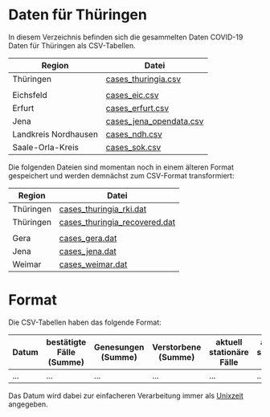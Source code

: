 # Daten für Thüringen

In diesem Verzeichnis befinden sich die gesammelten Daten COVID-19 Daten für Thüringen als CSV-Tabellen.

| Region               | Datei                                                          |
|----------------------|----------------------------------------------------------------|
| Thüringen            | [cases_thuringia.csv](cases_thuringia.csv)                     |
|                      |                                                                |
| Eichsfeld            | [cases_eic.csv](cases_eic.csv)                                 |
| Erfurt               | [cases_erfurt.csv](cases_erfurt.csv)                           |
| Jena                 | [cases_jena_opendata.csv](cases_jena_opendata.csv)             |
| Landkreis Nordhausen | [cases_ndh.csv](cases_ndh.csv)                                 |
| Saale-Orla-Kreis     | [cases_sok.csv](cases_sok.csv)                                 |

Die folgenden Dateien sind momentan noch in einem älteren Format gespeichert und werden demnächst zum CSV-Format transformiert:

| Region               | Datei                                                          |
|----------------------|----------------------------------------------------------------|
| Thüringen            | [cases_thuringia_rki.dat](cases_thuringia_rki.dat)             |
| Thüringen            | [cases_thuringia_recovered.dat](cases_thuringia_recovered.dat) |
|                      |                                                                |
| Gera                 | [cases_gera.dat](cases_gera.dat)                               |
| Jena                 | [cases_jena.dat](cases_jena.dat)                               |
| Weimar               | [cases_weimar.dat](cases_weimar.dat)                           |
 	

# Format

Die CSV-Tabellen haben das folgende Format:

| Datum | bestätigte Fälle (Summe) | Genesungen (Summe) | Verstorbene (Summe) | aktuell stationäre Fälle | aktuell schwere Fälle | Quelle |
|-------|--------------------------|--------------------|---------------------|--------------------------|-----------------------|--------|
| ...   | ...                      | ...                | ...                 | ...                      | ...                   | ...    |

Das Datum wird dabei zur einfacheren Verarbeitung immer als [Unixzeit](https://de.wikipedia.org/wiki/Unixzeit) angegeben.

